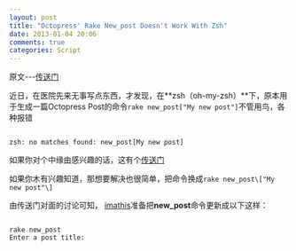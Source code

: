 ```yaml
---
layout: post
title: "Octopress' Rake New_post Doesn't Work With Zsh"
date: 2013-01-04 20:06
comments: true
categories: Script
---
```

原文---[传送门]( http://ryanarneson.com/blog/2012/04/07/rake-new-post-doesnt-work-with-zsh/)

 近日，在医院先来无事写点东西，才发现，在**zsh（oh-my-zsh）**下，原本用于生成一篇Octopress Post的命令```rake new_post["My new post"]```不管用鸟，各种报错
```

zsh: no matches found: new_post[My new post]
```
<!-- more -->
如果你对个中缘由感兴趣的话，这有个[传送门](https://github.com/imathis/octopress/issues/117#issuecomment-3707975)

如果你木有兴趣知道，那想要解决也很简单，把命令换成```rake new_post\["My new post"\]```

由传送门对面的讨论可知， [imathis](https://github.com/imathis)准备把**new_post**命令更新成以下这样：

```

rake new_post
Enter a post title:
```
